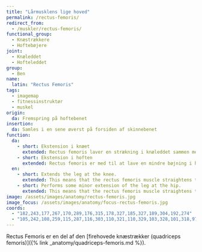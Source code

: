 ```yaml
---
title: "Lårmusklens lige hoved"
permalink: /rectus-femoris/
redirect_from:
  - /muskler/rectus-femoris/
functional_group:
  - Knæstrækkere
  - Hoftebøjere
joint:
  - Knæleddet
  - Hofteleddet
group:
  - Ben
name:
  latin: "Rectus Femoris"
tags:
  - imagemap
  - fitnessinstruktør
  - muskel
origin:
  da: Fremspring på hoftebenet
insertion:
  da: Samles i en sene øverst på forsiden af skinnebenet
function:
  da:
    - short: Ekstension i knæet
      extended: Rectus femoris laver en strækning i knæleddet sammen med resten af quadriceps femoris musklen.
    - short: Ekstension i hoften
      extended: Rectus femoris er med til at lave en mindre bøjning i hoften.
  en:
    - short: Extends the leg at the knee.
      extended: This means that the rectus femoris muscle straightens the leg at the knee joint such that there is an increase in the angle between the lower leg and the upper leg.
    - short: Performs some minor extension of the leg at the hip.
      extended: This means that the rectus femoris muscle straightens the hip joint such that there is an increase in the angle between the upper leg and the torso.
image: /assets/images/anatomy/rectus-femoris.jpg
image_focus: /assets/images/anatomy/focus-rectus-femoris.jpg
coords:
  - "182,243,177,267,170,289,176,315,178,327,185,327,189,304,192,274"
  - "105,242,108,259,115,287,116,303,110,321,110,329,103,328,101,318,97,306,95,274"
---
```


Rectus Femoris er en del af den [firehovede knæstrækker (quadriceps femoris)]({% link _anatomy/quadriceps-femoris.md %}).
